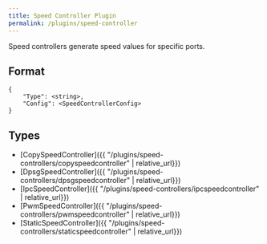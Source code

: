 ```yaml
---
title: Speed Controller Plugin
permalink: /plugins/speed-controller
---
```


Speed controllers generate speed values for specific ports.

## Format

~~~
{
    "Type": <string>,
    "Config": <SpeedControllerConfig>
}
~~~

## Types

* [CopySpeedController]({{ "/plugins/speed-controllers/copyspeedcontroller" | relative_url}})
* [DpsgSpeedController]({{ "/plugins/speed-controllers/dpsgspeedcontroller" | relative_url}})
* [IpcSpeedController]({{ "/plugins/speed-controllers/ipcspeedcontroller" | relative_url}})
* [PwmSpeedController]({{ "/plugins/speed-controllers/pwmspeedcontroller" | relative_url}})
* [StaticSpeedController]({{ "/plugins/speed-controllers/staticspeedcontroller" | relative_url}})
